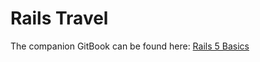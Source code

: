 # Rails Travel

The companion GitBook can be found here: [Rails 5 Basics](https://www.gitbook.com/book/torleif-nielsen/rails-5-basics/details)